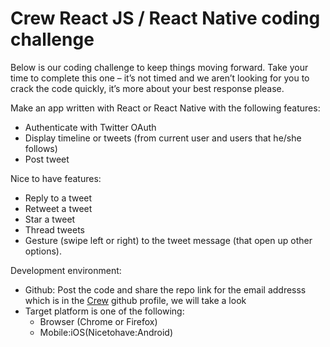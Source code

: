 # Crew React JS / React Native coding challenge

Below is our coding challenge to keep things moving forward. Take your time to complete this one – it’s not timed and we aren’t looking for you to crack the code quickly, it’s more about your best response please.

Make an app written with React or React Native with the following features:

* Authenticate with Twitter OAuth
* Display timeline or tweets (from current user and users that he/she follows)
* Post tweet

Nice to have features:
* Reply to a tweet
* Retweet a tweet
* Star a tweet
* Thread tweets
* Gesture (swipe left or right) to the tweet message (that open up other options).

Development environment:

* Github: Post the code and share the repo link for the email addresss which is in the [Crew](https://github.com/crewdigi) github profile, we will take a look 
* Target platform is one of the following:
  * Browser (Chrome or Firefox)
  * Mobile:iOS(Nicetohave:Android)
